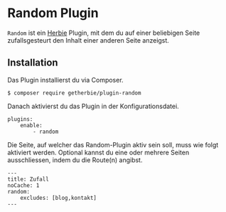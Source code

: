 Random Plugin
=============

`Random` ist ein [Herbie](http://github.com/getherbie/herbie) Plugin, mit dem du auf einer beliebigen Seite 
zufallsgesteurt den Inhalt einer anderen Seite anzeigst.

## Installation

Das Plugin installierst du via Composer.

	$ composer require getherbie/plugin-random

Danach aktivierst du das Plugin in der Konfigurationsdatei.

    plugins:
        enable:
            - random
        
Die Seite, auf welcher das Random-Plugin aktiv sein soll, muss wie folgt aktiviert werden. Optional kannst du eine oder
mehrere Seiten ausschliessen, indem du die Route(n) angibst.
        
    ---
    title: Zufall
    noCache: 1
    random:
        excludes: [blog,kontakt]
    ---
